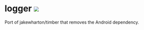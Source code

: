 # logger [![](https://jitpack.io/v/williamwebb/logger.svg)](https://jitpack.io/#williamwebb/logger)

Port of jakewharton/timber that removes the Android dependency.
